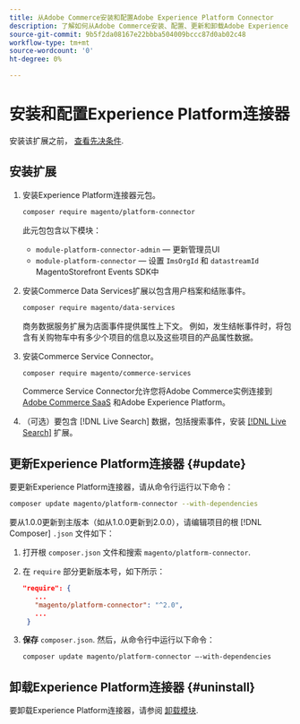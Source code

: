 ```yaml
---
title: 从Adobe Commerce安装和配置Adobe Experience Platform Connector
description: 了解如何从Adobe Commerce安装、配置、更新和卸载Adobe Experience Platform Connector。
source-git-commit: 9b5f2da08167e22bbba504009bccc87d0ab02c48
workflow-type: tm+mt
source-wordcount: '0'
ht-degree: 0%

---
```


# 安装和配置Experience Platform连接器

安装该扩展之前， [查看先决条件](overview.md#prereqs).

## 安装扩展

1. 安装Experience Platform连接器元包。

   ```bash
   composer require magento/platform-connector
   ```

   此元包包含以下模块：

   * `module-platform-connector-admin`  — 更新管理员UI
   * `module-platform-connector`  — 设置 `ImsOrgId` 和 `datastreamId` MagentoStorefront Events SDK中

1. 安装Commerce Data Services扩展以包含用户档案和结账事件。

   ```bash
   composer require magento/data-services
   ```

   商务数据服务扩展为店面事件提供属性上下文。 例如，发生结帐事件时，将包含有关购物车中有多少个项目的信息以及这些项目的产品属性数据。

1. 安装Commerce Service Connector。

   ```bash
   composer require magento/commerce-services
   ```

   Commerce Service Connector允许您将Adobe Commerce实例连接到 [Adobe Commerce SaaS](../landing/saas.md) 和Adobe Experience Platform。

1. （可选）要包含 [!DNL Live Search] 数据，包括搜索事件，安装 [[!DNL Live Search]](../live-search/install.md) 扩展。

## 更新Experience Platform连接器 {#update}

要更新Experience Platform连接器，请从命令行运行以下命令：

```bash
composer update magento/platform-connector --with-dependencies
```

要从1.0.0更新到主版本（如从1.0.0更新到2.0.0），请编辑项目的根 [!DNL Composer] `.json` 文件如下：

1. 打开根 `composer.json` 文件和搜索 `magento/platform-connector`.

1. 在 `require` 部分更新版本号，如下所示：

   ```json
   "require": {
      ...
      "magento/platform-connector": "^2.0",
      ...
    }
   ```

1. **保存** `composer.json`. 然后，从命令行中运行以下命令：

   ```bash
   composer update magento/platform-connector –-with-dependencies
   ```

## 卸载Experience Platform连接器 {#uninstall}

要卸载Experience Platform连接器，请参阅 [卸载模块](https://devdocs.magento.com/guides/v2.4/install-gde/install/cli/install-cli-uninstall-mods.html).
